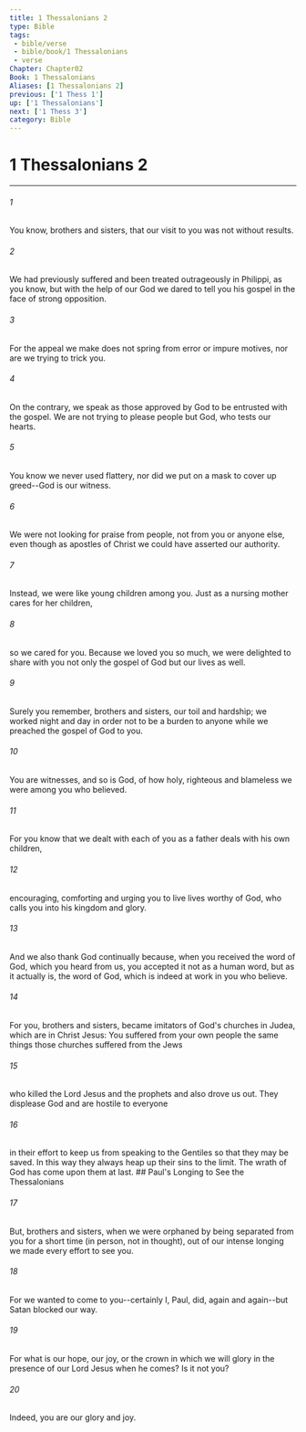 ```yaml
---
title: 1 Thessalonians 2
type: Bible
tags:
 - bible/verse
 - bible/book/1 Thessalonians
 - verse
Chapter: Chapter02
Book: 1 Thessalonians
Aliases: [1 Thessalonians 2]
previous: ['1 Thess 1']
up: ['1 Thessalonians']
next: ['1 Thess 3']
category: Bible
---
```

# 1 Thessalonians 2

***


###### 1 
You know, brothers and sisters, that our visit to you was not without results. 

###### 2 
We had previously suffered and been treated outrageously in Philippi, as you know, but with the help of our God we dared to tell you his gospel in the face of strong opposition. 

###### 3 
For the appeal we make does not spring from error or impure motives, nor are we trying to trick you. 

###### 4 
On the contrary, we speak as those approved by God to be entrusted with the gospel. We are not trying to please people but God, who tests our hearts. 

###### 5 
You know we never used flattery, nor did we put on a mask to cover up greed--God is our witness. 

###### 6 
We were not looking for praise from people, not from you or anyone else, even though as apostles of Christ we could have asserted our authority. 

###### 7 
Instead, we were like young children among you. Just as a nursing mother cares for her children, 

###### 8 
so we cared for you. Because we loved you so much, we were delighted to share with you not only the gospel of God but our lives as well. 

###### 9 
Surely you remember, brothers and sisters, our toil and hardship; we worked night and day in order not to be a burden to anyone while we preached the gospel of God to you. 

###### 10 
You are witnesses, and so is God, of how holy, righteous and blameless we were among you who believed. 

###### 11 
For you know that we dealt with each of you as a father deals with his own children, 

###### 12 
encouraging, comforting and urging you to live lives worthy of God, who calls you into his kingdom and glory. 

###### 13 
And we also thank God continually because, when you received the word of God, which you heard from us, you accepted it not as a human word, but as it actually is, the word of God, which is indeed at work in you who believe. 

###### 14 
For you, brothers and sisters, became imitators of God's churches in Judea, which are in Christ Jesus: You suffered from your own people the same things those churches suffered from the Jews 

###### 15 
who killed the Lord Jesus and the prophets and also drove us out. They displease God and are hostile to everyone 

###### 16 
in their effort to keep us from speaking to the Gentiles so that they may be saved. In this way they always heap up their sins to the limit. The wrath of God has come upon them at last. ## Paul's Longing to See the Thessalonians 

###### 17 
But, brothers and sisters, when we were orphaned by being separated from you for a short time (in person, not in thought), out of our intense longing we made every effort to see you. 

###### 18 
For we wanted to come to you--certainly I, Paul, did, again and again--but Satan blocked our way. 

###### 19 
For what is our hope, our joy, or the crown in which we will glory in the presence of our Lord Jesus when he comes? Is it not you? 

###### 20 
Indeed, you are our glory and joy. 
